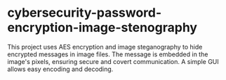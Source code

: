 # cybersecurity-password-encryption-image-stenography
This project uses AES encryption and image steganography to hide encrypted messages in image files. The message is embedded in the image's pixels, ensuring secure and covert communication. A simple GUI allows easy encoding and decoding.

